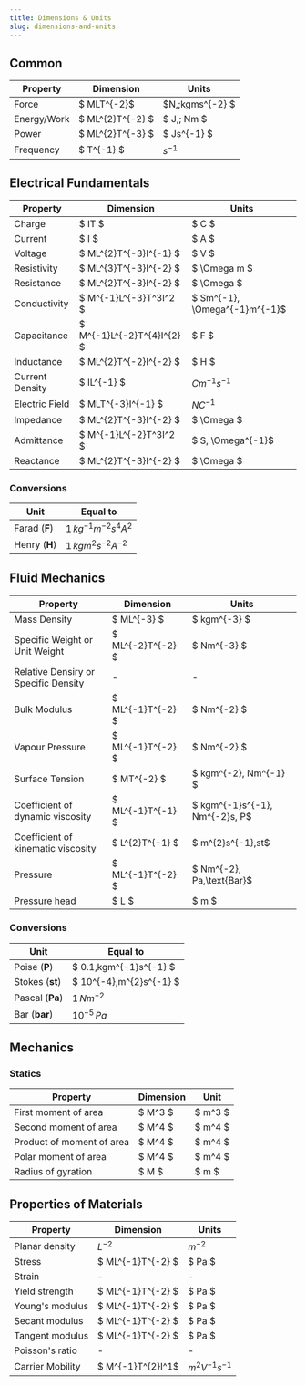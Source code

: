 ```yaml
---
title: Dimensions & Units
slug: dimensions-and-units
---
```


## Common

| Property    | Dimension        | Units            |
| ----------- | ---------------- | ---------------- |
| Force       | $ MLT^{-2}$      | $N,\;kgms^{-2} $ |
| Energy/Work | $ ML^{2}T^{-2} $ | $ J,\; Nm $      |
| Power       | $ ML^{2}T^{-3} $ | $ Js^{-1} $      |
| Frequency   | $ T^{-1} $       | $s^{-1}$         |

## Electrical Fundamentals

| Property        | Dimension                  | Units                         |
| --------------- | -------------------------- | ----------------------------- |
| Charge          | $ IT $                     | $ C $                         |
| Current         | $ I $                      | $ A $                         |
| Voltage         | $ ML^{2}T^{-3}I^{-1} $     | $ V $                         |
| Resistivity     | $ ML^{3}T^{-3}I^{-2} $     | $ \Omega m $                  |
| Resistance      | $ ML^{2}T^{-3}I^{-2} $     | $ \Omega $                    |
| Conductivity    | $ M^{-1}L^{-3}T^3I^2 $     | $ Sm^{-1}, \Omega^{-1}m^{-1}$ |
| Capacitance     | $ M^{-1}L^{-2}T^{4}I^{2} $ | $ F $                         |
| Inductance      | $ ML^{2}T^{-2}I^{-2} $     | $ H $                         |
| Current Density | $ IL^{-1} $                | $Cm^{-1}s^{-1}$               |
| Electric Field  | $ MLT^{-3}I^{-1} $         | $NC^{-1}$                     |
| Impedance       | $ ML^{2}T^{-3}I^{-2} $     | $ \Omega $                    |
| Admittance      | $ M^{-1}L^{-2}T^3I^2 $     | $ S, \Omega^{-1}$             |
| Reactance       | $ ML^{2}T^{-3}I^{-2} $     | $ \Omega $                    |

### Conversions

| Unit          | Equal to                 |
| ------------- | ------------------------ |
| Farad (**F**) | $1\,kg^{-1}m^{-2}s^4A^2$ |
| Henry (**H**) | $1\,kgm^2s^{-2}A^{-2}$   |

## Fluid Mechanics

| Property                             | Dimension         | Units                          |
| ------------------------------------ | ----------------- | ------------------------------ |
| Mass Density                         | $ ML^{-3} $       | $ kgm^{-3} $                   |
| Specific Weight or Unit Weight       | $ ML^{-2}T^{-2} $ | $ Nm^{-3} $                    |
| Relative Densiry or Specific Density | -                 | -                              |
| Bulk Modulus                         | $ ML^{-1}T^{-2} $ | $ Nm^{-2} $                    |
| Vapour Pressure                      | $ ML^{-1}T^{-2} $ | $ Nm^{-2} $                    |
| Surface Tension                      | $ MT^{-2} $       | $ kgm^{-2}, Nm^{-1} $          |
| Coefficient of dynamic viscosity     | $ ML^{-1}T^{-1} $ | $ kgm^{-1}s^{-1}, Nm^{-2}s, P$ |
| Coefficient of kinematic viscosity   | $ L^{2}T^{-1} $   | $ m^{2}s^{-1},st$              |
| Pressure                             | $ ML^{-1}T^{-2} $ | $ Nm^{-2}, Pa,\text{Bar}$      |
| Pressure head                        | $ L $             | $ m $                          |

### Conversions

| Unit            | Equal to                 |
| --------------- | ------------------------ |
| Poise (**P**)   | $ 0.1\,kgm^{-1}s^{-1} $  |
| Stokes (**st**) | $ 10^{-4}\,m^{2}s^{-1} $ |
| Pascal (**Pa**) | $1\,Nm^{-2}$             |
| Bar (**bar**)   | $10^{-5}\,Pa$            |

## Mechanics

### Statics

| Property                  | Dimension | Unit    |
| ------------------------- | --------- | ------- |
| First moment of area      | $ M^3 $   | $ m^3 $ |
| Second moment of area     | $ M^4 $   | $ m^4 $ |
| Product of moment of area | $ M^4 $   | $ m^4 $ |
| Polar moment of area      | $ M^4 $   | $ m^4 $ |
| Radius of gyration        | $ M $     | $ m $   |

## Properties of Materials

| Property         | Dimension         | Units               |
| ---------------- | ----------------- | ------------------- |
| Planar density   | $L^{-2}$          | $m^{-2}$            |
| Stress           | $ ML^{-1}T^{-2} $ | $ Pa $              |
| Strain           | -                 | -                   |
| Yield strength   | $ ML^{-1}T^{-2} $ | $ Pa $              |
| Young's modulus  | $ ML^{-1}T^{-2} $ | $ Pa $              |
| Secant modulus   | $ ML^{-1}T^{-2} $ | $ Pa $              |
| Tangent modulus  | $ ML^{-1}T^{-2} $ | $ Pa $              |
| Poisson's ratio  | -                 | -                   |
| Carrier Mobility | $ M^{-1}T^{2}I^1$ | $m^{2}V^{-1}s^{-1}$ |
